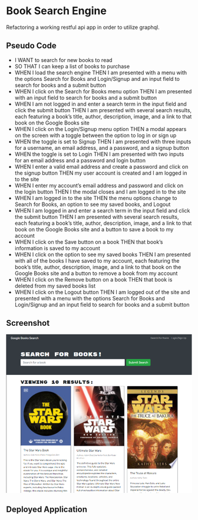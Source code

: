 # Book Search Engine

Refactoring a working restful api app in order to utilize graphql.

## Pseudo Code

* I WANT to search for new books to read
* SO THAT I can keep a list of books to purchase
* WHEN I load the search engine THEN I am presented with a menu with the options Search for Books and Login/Signup and an input field to search for books and a submit button
* WHEN I click on the Search for Books menu option THEN I am presented with an input field to search for books and a submit button
* WHEN I am not logged in and enter a search term in the input field and click the submit button THEN I am presented with several search results, each featuring a book’s title, author, description, image, and a link to that book on the Google Books site
* WHEN I click on the Login/Signup menu option THEN a modal appears on the screen with a toggle between the option to log in or sign up
* WHEN the toggle is set to Signup THEN I am presented with three inputs for a username, an email address, and a password, and a signup button
* WHEN the toggle is set to Login THEN I am presented with two inputs for an email address and a password and login button
* WHEN I enter a valid email address and create a password and click on the signup button THEN my user account is created and I am logged in to the site
* WHEN I enter my account’s email address and password and click on the login button THEN I the modal closes and I am logged in to the site
* WHEN I am logged in to the site THEN the menu options change to Search for Books, an option to see my saved books, and Logout
* WHEN I am logged in and enter a search term in the input field and click the submit button THEN I am presented with several search results, each featuring a book’s title, author, description, image, and a link to that book on the Google Books site and a button to save a book to my account
* WHEN I click on the Save button on a book THEN that book’s information is saved to my account
* WHEN I click on the option to see my saved books THEN I am presented with all of the books I have saved to my account, each featuring the book’s title, author, description, image, and a link to that book on the Google Books site and a button to remove a book from my account
* WHEN I click on the Remove button on a book THEN that book is deleted from my saved books list
* WHEN I click on the Logout button THEN I am logged out of the site and presented with a menu with the options Search for Books and Login/Signup and an input field to search for books and a submit button

## Screenshot

![Sample](./assets/port_19_screenshot.png)

## Deployed Application

